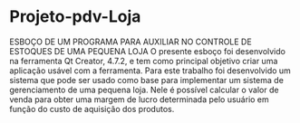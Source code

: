 # Projeto-pdv-Loja
ESBOÇO DE UM PROGRAMA PARA AUXILIAR NO CONTROLE DE ESTOQUES DE UMA PEQUENA LOJA
O presente esboço foi desenvolvido na ferramenta Qt Creator, 4.7.2, e tem como principal objetivo criar uma aplicação usável com a ferramenta. Para este trabalho foi desenvolvido um sistema que pode ser usado como base para implementar um sistema de gerenciamento de uma pequena loja. Nele é possível calcular o valor de venda para obter uma margem de lucro determinada pelo usuário em função do custo de aquisição dos produtos.
